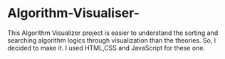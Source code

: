 # Algorithm-Visualiser-
This Algorithm Visualizer project is easier to understand the sorting and searching algorithm logics through visualization than the theories. So, I decided to make it. I used HTML,CSS and JavaScript for these one.
